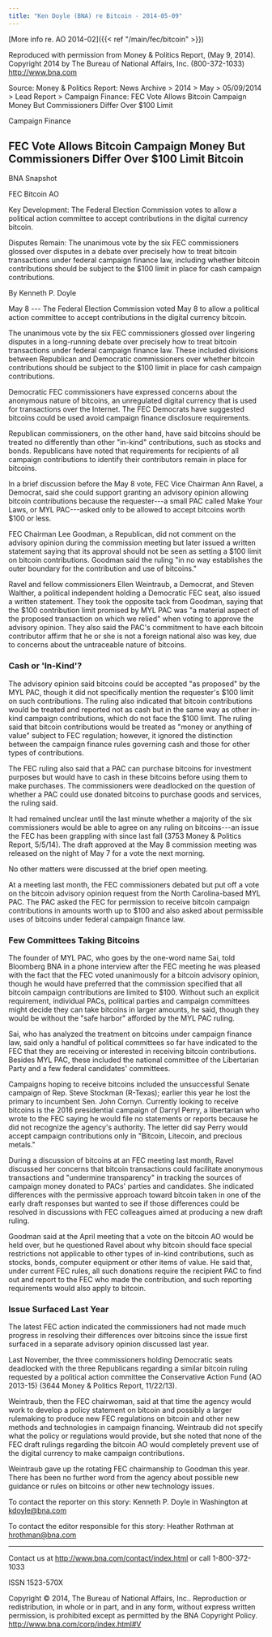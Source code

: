 ```yaml
---
title: "Ken Doyle (BNA) re Bitcoin - 2014-05-09"
---
```


[More info re. AO 2014-02]({{< ref "/main/fec/bitcoin" >}})

Reproduced with permission from Money & Politics Report, (May 9, 2014).
Copyright 2014 by The Bureau of National Affairs, Inc. (800-372-1033)
<http://www.bna.com>

Source: Money & Politics Report: News Archive > 2014 > May >
05/09/2014 > Lead Report > Campaign Finance: FEC Vote Allows Bitcoin
Campaign Money But Commissioners Differ Over $100 Limit

Campaign Finance

FEC Vote Allows Bitcoin Campaign Money But Commissioners Differ Over $100 Limit Bitcoin
----------------------------------------------------------------------------------------

BNA Snapshot

FEC Bitcoin AO

Key Development: The Federal Election Commission votes to allow a
political action committee to accept contributions in the digital
currency bitcoin.

Disputes Remain: The unanimous vote by the six FEC commissioners glossed
over disputes in a debate over precisely how to treat bitcoin
transactions under federal campaign finance law, including whether
bitcoin contributions should be subject to the $100 limit in place for
cash campaign contributions.

By Kenneth P. Doyle

May 8 --- The Federal Election Commission voted May 8 to allow a
political action committee to accept contributions in the digital
currency bitcoin.

The unanimous vote by the six FEC commissioners glossed over lingering
disputes in a long-running debate over precisely how to treat bitcoin
transactions under federal campaign finance law. These included
divisions between Republican and Democratic commissioners over whether
bitcoin contributions should be subject to the $100 limit in place for
cash campaign contributions.

Democratic FEC commissioners have expressed concerns about the anonymous
nature of bitcoins, an unregulated digital currency that is used for
transactions over the Internet. The FEC Democrats have suggested
bitcoins could be used avoid campaign finance disclosure requirements.

Republican commissioners, on the other hand, have said bitcoins should
be treated no differently than other "in-kind" contributions, such as
stocks and bonds. Republicans have noted that requirements for
recipients of all campaign contributions to identify their contributors
remain in place for bitcoins.

In a brief discussion before the May 8 vote, FEC Vice Chairman Ann
Ravel, a Democrat, said she could support granting an advisory opinion
allowing bitcoin contributions because the requester---a small PAC
called Make Your Laws, or MYL PAC---asked only to be allowed to accept
bitcoins worth $100 or less.

FEC Chairman Lee Goodman, a Republican, did not comment on the advisory
opinion during the commission meeting but later issued a written
statement saying that its approval should not be seen as setting a $100
limit on bitcoin contributions. Goodman said the ruling "in no way
establishes the outer boundary for the contribution and use of
bitcoins."

Ravel and fellow commissioners Ellen Weintraub, a Democrat, and Steven
Walther, a political independent holding a Democratic FEC seat, also
issued a written statement. They took the opposite tack from Goodman,
saying that the $100 contribution limit promised by MYL PAC was "a
material aspect of the proposed transaction on which we relied" when
voting to approve the advisory opinion. They also said the PAC's
commitment to have each bitcoin contributor affirm that he or she is not
a foreign national also was key, due to concerns about the untraceable
nature of bitcoins.

### Cash or 'In-Kind'?

The advisory opinion said bitcoins could be accepted "as proposed" by
the MYL PAC, though it did not specifically mention the requester's
$100 limit on such contributions. The ruling also indicated that
bitcoin contributions would be treated and reported not as cash but in
the same way as other in-kind campaign contributions, which do not face
the $100 limit. The ruling said that bitcoin contributions would be
treated as "money or anything of value" subject to FEC regulation;
however, it ignored the distinction between the campaign finance rules
governing cash and those for other types of contributions.

The FEC ruling also said that a PAC can purchase bitcoins for investment
purposes but would have to cash in these bitcoins before using them to
make purchases. The commissioners were deadlocked on the question of
whether a PAC could use donated bitcoins to purchase goods and services,
the ruling said.

It had remained unclear until the last minute whether a majority of the
six commissioners would be able to agree on any ruling on bitcoins---an
issue the FEC has been grappling with since last fall (3753 Money &
Politics Report, 5/5/14). The draft approved at the May 8 commission
meeting was released on the night of May 7 for a vote the next morning.

No other matters were discussed at the brief open meeting.

At a meeting last month, the FEC commissioners debated but put off a
vote on the bitcoin advisory opinion request from the North
Carolina-based MYL PAC. The PAC asked the FEC for permission to receive
bitcoin campaign contributions in amounts worth up to $100 and also
asked about permissible uses of bitcoins under federal campaign finance
law.

### Few Committees Taking Bitcoins

The founder of MYL PAC, who goes by the one-word name Sai, told
Bloomberg BNA in a phone interview after the FEC meeting he was pleased
with the fact that the FEC voted unanimously for a bitcoin advisory
opinion, though he would have preferred that the commission specified
that all bitcoin campaign contributions are limited to $100. Without
such an explicit requirement, individual PACs, political parties and
campaign committees might decide they can take bitcoins in larger
amounts, he said, though they would be without the "safe harbor"
afforded by the MYL PAC ruling.

Sai, who has analyzed the treatment on bitcoins under campaign finance
law, said only a handful of political committees so far have indicated
to the FEC that they are receiving or interested in receiving bitcoin
contributions. Besides MYL PAC, these included the national committee of
the Libertarian Party and a few federal candidates' committees.

Campaigns hoping to receive bitcoins included the unsuccessful Senate
campaign of Rep. Steve Stockman (R-Texas); earlier this year he lost the
primary to incumbent Sen. John Cornyn. Currently looking to receive
bitcoins is the 2016 presidential campaign of Darryl Perry, a
libertarian who wrote to the FEC saying he would file no statements or
reports because he did not recognize the agency's authority. The letter
did say Perry would accept campaign contributions only in "Bitcoin,
Litecoin, and precious metals."

During a discussion of bitcoins at an FEC meeting last month, Ravel
discussed her concerns that bitcoin transactions could facilitate
anonymous transactions and "undermine transparency" in tracking the
sources of campaign money donated to PACs' parties and candidates. She
indicated differences with the permissive approach toward bitcoin taken
in one of the early draft responses but wanted to see if those
differences could be resolved in discussions with FEC colleagues aimed
at producing a new draft ruling.

Goodman said at the April meeting that a vote on the bitcoin AO would be
held over, but he questioned Ravel about why bitcoin should face special
restrictions not applicable to other types of in-kind contributions,
such as stocks, bonds, computer equipment or other items of value. He
said that, under current FEC rules, all such donations require the
recipient PAC to find out and report to the FEC who made the
contribution, and such reporting requirements would also apply to
bitcoin.

### Issue Surfaced Last Year

The latest FEC action indicated the commissioners had not made much
progress in resolving their differences over bitcoins since the issue
first surfaced in a separate advisory opinion discussed last year.

Last November, the three commissioners holding Democratic seats
deadlocked with the three Republicans regarding a similar bitcoin ruling
requested by a political action committee the Conservative Action Fund
(AO 2013-15) (3644 Money & Politics Report, 11/22/13).

Weintraub, then the FEC chairwoman, said at that time the agency would
work to develop a policy statement on bitcoin and possibly a larger
rulemaking to produce new FEC regulations on bitcoin and other new
methods and technologies in campaign financing. Weintraub did not
specify what the policy or regulations would provide, but she noted that
none of the FEC draft rulings regarding the bitcoin AO would completely
prevent use of the digital currency to make campaign contributions.

Weintraub gave up the rotating FEC chairmanship to Goodman this year.
There has been no further word from the agency about possible new
guidance or rules on bitcoins or other new technology issues.



To contact the reporter on this story: Kenneth P. Doyle in Washington at
<kdoyle@bna.com>

To contact the editor responsible for this story: Heather Rothman at
<hrothman@bna.com>

------------------------------------------------------------------------

Contact us at <http://www.bna.com/contact/index.html> or call
1-800-372-1033

ISSN 1523-570X

Copyright © 2014, The Bureau of National Affairs, Inc.. Reproduction or
redistribution, in whole or in part, and in any form, without express
written permission, is prohibited except as permitted by the BNA
Copyright Policy. <http://www.bna.com/corp/index.html#V>

